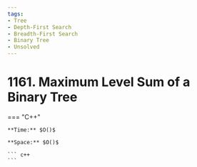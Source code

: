 ```yaml
---
tags:
- Tree
- Depth-First Search
- Breadth-First Search
- Binary Tree
- Unsolved
---
```



# 1161. Maximum Level Sum of a Binary Tree

=== "C++"

    **Time:** $O()$

    **Space:** $O()$

    ``` c++
    ```